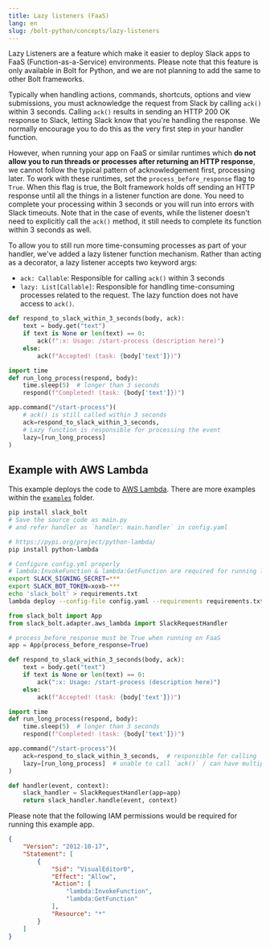 ```yaml
---
title: Lazy listeners (FaaS)
lang: en
slug: /bolt-python/concepts/lazy-listeners
---
```


Lazy Listeners are a feature which make it easier to deploy Slack apps to FaaS (Function-as-a-Service) environments. Please note that this feature is only available in Bolt for Python, and we are not planning to add the same to other Bolt frameworks.

Typically when handling actions, commands, shortcuts, options and view submissions, you must acknowledge the request from Slack by calling `ack()` within 3 seconds. Calling `ack()` results in sending an HTTP 200 OK response to Slack, letting Slack know that you're handling the response. We normally encourage you to do this as the very first step in your handler function. 

However, when running your app on FaaS or similar runtimes which **do not allow you to run threads or processes after returning an HTTP response**, we cannot follow the typical pattern of acknowledgement first, processing later. To work with these runtimes, set the `process_before_response` flag to `True`. When this flag is true, the Bolt framework holds off sending an HTTP response until all the things in a listener function are done. You need to complete your processing within 3 seconds or you will run into errors with Slack timeouts. Note that in the case of events, while the listener doesn't need to explicitly call the `ack()` method, it still needs to complete its function within 3 seconds as well.

To allow you to still run more time-consuming processes as part of your handler, we've added a lazy listener function mechanism. Rather than acting as a decorator, a lazy listener accepts two keyword args:
* `ack: Callable`: Responsible for calling `ack()` within 3 seconds
* `lazy: List[Callable]`: Responsible for handling time-consuming processes related to the request. The lazy function does not have access to `ack()`.

```python
def respond_to_slack_within_3_seconds(body, ack):
    text = body.get("text")
    if text is None or len(text) == 0:
        ack(f":x: Usage: /start-process (description here)")
    else:
        ack(f"Accepted! (task: {body['text']})")

import time
def run_long_process(respond, body):
    time.sleep(5)  # longer than 3 seconds
    respond(f"Completed! (task: {body['text']})")

app.command("/start-process")(
    # ack() is still called within 3 seconds
    ack=respond_to_slack_within_3_seconds,
    # Lazy function is responsible for processing the event
    lazy=[run_long_process]
)
```

## Example with AWS Lambda

This example deploys the code to [AWS Lambda](https://aws.amazon.com/lambda/). There are more examples within the [`examples`](https://github.com/slackapi/bolt-python/tree/main/examples/aws_lambda) folder.

```bash
pip install slack_bolt
# Save the source code as main.py
# and refer handler as `handler: main.handler` in config.yaml

# https://pypi.org/project/python-lambda/
pip install python-lambda

# Configure config.yml properly
# lambda:InvokeFunction & lambda:GetFunction are required for running lazy listeners
export SLACK_SIGNING_SECRET=***
export SLACK_BOT_TOKEN=xoxb-***
echo 'slack_bolt' > requirements.txt
lambda deploy --config-file config.yaml --requirements requirements.txt
```

```python
from slack_bolt import App
from slack_bolt.adapter.aws_lambda import SlackRequestHandler

# process_before_response must be True when running on FaaS
app = App(process_before_response=True)

def respond_to_slack_within_3_seconds(body, ack):
    text = body.get("text")
    if text is None or len(text) == 0:
        ack(":x: Usage: /start-process (description here)")
    else:
        ack(f"Accepted! (task: {body['text']})")

import time
def run_long_process(respond, body):
    time.sleep(5)  # longer than 3 seconds
    respond(f"Completed! (task: {body['text']})")

app.command("/start-process")(
    ack=respond_to_slack_within_3_seconds,  # responsible for calling `ack()`
    lazy=[run_long_process]  # unable to call `ack()` / can have multiple functions
)

def handler(event, context):
    slack_handler = SlackRequestHandler(app=app)
    return slack_handler.handle(event, context)
```

Please note that the following IAM permissions would be required for running this example app.

```json
{
    "Version": "2012-10-17",
    "Statement": [
        {
            "Sid": "VisualEditor0",
            "Effect": "Allow",
            "Action": [
                "lambda:InvokeFunction",
                "lambda:GetFunction"
            ],
            "Resource": "*"
        }
    ]
}
```